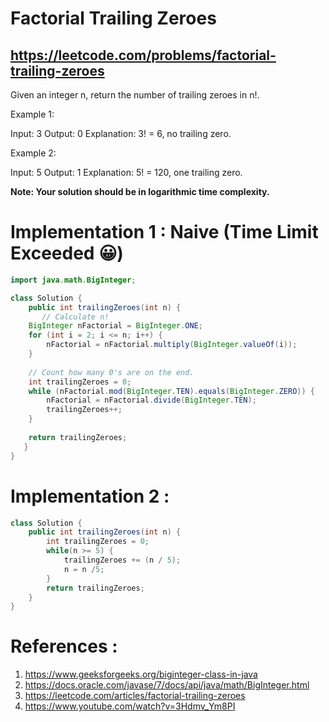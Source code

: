 # Factorial Trailing Zeroes
## https://leetcode.com/problems/factorial-trailing-zeroes

Given an integer n, return the number of trailing zeroes in n!.

Example 1:

Input: 3
Output: 0
Explanation: 3! = 6, no trailing zero.

Example 2:

Input: 5
Output: 1
Explanation: 5! = 120, one trailing zero.

**Note: Your solution should be in logarithmic time complexity.**


# Implementation 1 : Naive (Time Limit Exceeded 😀)
```java
import java.math.BigInteger;

class Solution {
    public int trailingZeroes(int n) {
       // Calculate n!
    BigInteger nFactorial = BigInteger.ONE;
    for (int i = 2; i <= n; i++) {
        nFactorial = nFactorial.multiply(BigInteger.valueOf(i));
    }
    
    // Count how many 0's are on the end.
    int trailingZeroes = 0;
    while (nFactorial.mod(BigInteger.TEN).equals(BigInteger.ZERO)) {
        nFactorial = nFactorial.divide(BigInteger.TEN);
        trailingZeroes++;
    }
    
    return trailingZeroes;
   }
}
```
# Implementation 2 : 
```java
class Solution {
    public int trailingZeroes(int n) {
        int trailingZeroes = 0;  
        while(n >= 5) {
            trailingZeroes += (n / 5);
            n = n /5; 
        }
        return trailingZeroes;
    }
}
```

# References :
1. https://www.geeksforgeeks.org/biginteger-class-in-java
2. https://docs.oracle.com/javase/7/docs/api/java/math/BigInteger.html
3. https://leetcode.com/articles/factorial-trailing-zeroes
4. https://www.youtube.com/watch?v=3Hdmv_Ym8PI
